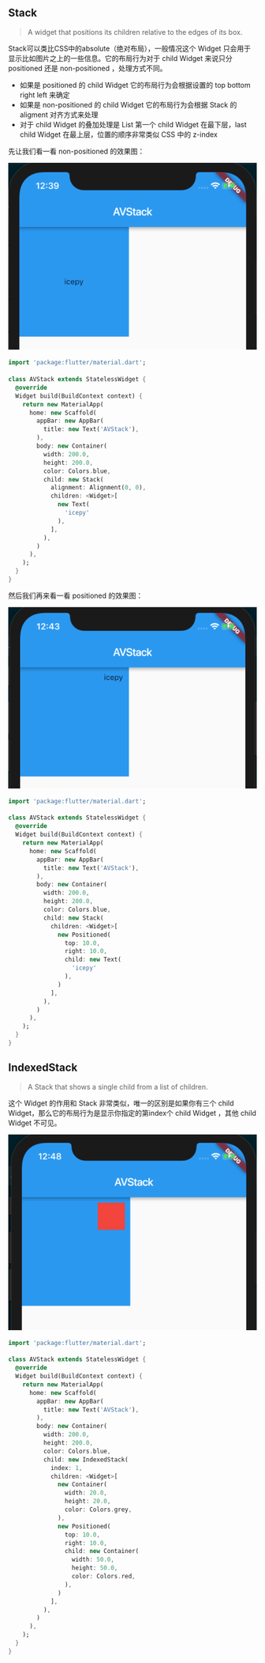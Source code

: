 ## Stack

> A widget that positions its children relative to the edges of its box.

Stack可以类比CSS中的absolute（绝对布局），一般情况这个 Widget 只会用于显示比如图片之上的一些信息。它的布局行为对于 child Widget 来说只分 positioned 还是 non-positioned ，处理方式不同。

- 如果是 positioned 的 child Widget 它的布局行为会根据设置的 top bottom right left 来确定
- 如果是 non-positioned 的 child Widget 它的布局行为会根据 Stack 的aligment 对齐方式来处理
- 对于 child Widget 的叠加处理是 List<Widget> 第一个 child Widget 在最下层，last child Widget 在最上层，位置的顺序非常类似 CSS 中的 z-index

先让我们看一看 non-positioned 的效果图：

![](../images/flutter-61.png)

```dart
import 'package:flutter/material.dart';

class AVStack extends StatelessWidget {
  @override
  Widget build(BuildContext context) {
    return new MaterialApp(
      home: new Scaffold(
        appBar: new AppBar(
          title: new Text('AVStack'),
        ),
        body: new Container(
          width: 200.0,
          height: 200.0,
          color: Colors.blue,
          child: new Stack(
            alignment: Alignment(0, 0),
            children: <Widget>[
              new Text(
                'icepy'
              ),
            ],
          ),
        )
      ),
    );
  }
}
```

然后我们再来看一看 positioned 的效果图：

![](../images/flutter-62.png)

```dart
import 'package:flutter/material.dart';

class AVStack extends StatelessWidget {
  @override
  Widget build(BuildContext context) {
    return new MaterialApp(
      home: new Scaffold(
        appBar: new AppBar(
          title: new Text('AVStack'),
        ),
        body: new Container(
          width: 200.0,
          height: 200.0,
          color: Colors.blue,
          child: new Stack(
            children: <Widget>[
              new Positioned(
                top: 10.0,
                right: 10.0,
                child: new Text(
                  'icepy'
                ),
              )
            ],
          ),
        )
      ),
    );
  }
}
```

## IndexedStack

> A Stack that shows a single child from a list of children.

这个 Widget 的作用和 Stack 非常类似，唯一的区别是如果你有三个 child Widget，那么它的布局行为是显示你指定的第index个 child Widget ，其他 child Widget 不可见。

![](../images/flutter-63.png)

```dart
import 'package:flutter/material.dart';

class AVStack extends StatelessWidget {
  @override
  Widget build(BuildContext context) {
    return new MaterialApp(
      home: new Scaffold(
        appBar: new AppBar(
          title: new Text('AVStack'),
        ),
        body: new Container(
          width: 200.0,
          height: 200.0,
          color: Colors.blue,
          child: new IndexedStack(
            index: 1,
            children: <Widget>[
              new Container(
                width: 20.0,
                height: 20.0,
                color: Colors.grey,
              ),
              new Positioned(
                top: 10.0,
                right: 10.0,
                child: new Container(
                  width: 50.0,
                  height: 50.0,
                  color: Colors.red,
                ),
              )
            ],
          ),
        )
      ),
    );
  }
}
```